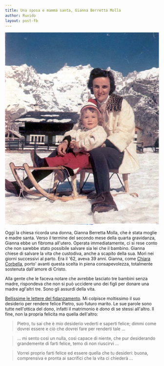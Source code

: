 ```yaml
--- 
title: Una sposa e mamma santa, Gianna Berretta Molla
author: Ruvido
layout: post-fb
---
```


![](/img/posts/gianna.jpg)

Oggi la chiesa ricorda una donna, Gianna Berretta Molla, che è stata moglie e madre santa. Verso il termine del secondo mese della quarta gravidanza, Gianna ebbe un fibroma all'utero. Operata immediatamente, ci si rese conto che non sarebbe stato possibile salvare sia lei che il bambino. Gianna chiese di salvare la vita che custodiva, anche a scapito della sua. Morì nei giorni successivi al parto. Era il '62, aveva 39 anni. Gianna, come [Chiara Corbella](http://www.chiaracorbellapetrillo.it), porto' avanti questa scelta in piena consapevolezza, totalmente sostenuta dall'amore di Cristo.

<!-- INIZIO -->
Alla gente che le faceva notare che avrebbe lasciato tre bambini senza madre, rispondeva che non si può uccidere uno dei figli per donare una madre agl'altri tre. Sono gli assurdi della vita.
<!-- FINE -->

[Bellissime le lettere del fidanzamento](http://www.giannaberettamolla.org/principal.htm). Mi colpisce moltissimo il suo desiderio per rendere felice Pietro, suo futuro marito. Le sue parole sono tutte nell'ottica del dono, infatti il matrimonio è *dono* di se stessi all'altro. Il fine, non la propria felicita ma quella dell'altro:

> Pietro, tu sai che è mio desiderio vederti e saperti felice; dimmi come dovrei essere e ciò che dovrei fare per renderti tale ...

> ... mi sento così un nulla, così capace di niente, che pur desiderando grandemente di farti felice, temo di non riuscirvi ...

> Vorrei proprio farti felice ed essere quella che tu desideri: buona, comprensiva e pronta ai sacrifici che la vita ci chiederà ...
